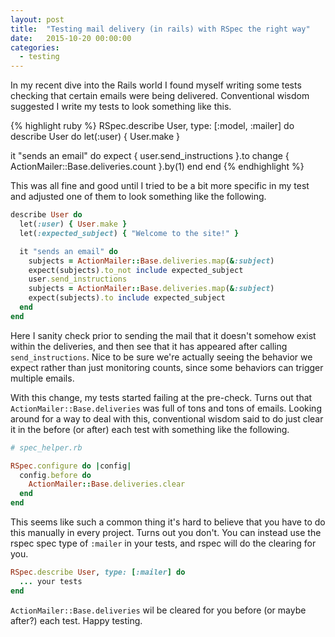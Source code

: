 ```yaml
---
layout: post
title:  "Testing mail delivery (in rails) with RSpec the right way"
date:   2015-10-20 00:00:00
categories:
  - testing
---
```


In my recent dive into the Rails world I found myself writing some tests
checking that certain emails were being delivered.  Conventional wisdom
suggested I write my tests to look something like this.

{% highlight ruby %}
RSpec.describe User, type: [:model, :mailer] do
describe User do
  let(:user) { User.make }

  it "sends an email" do
    expect { user.send_instructions }.to change {
      ActionMailer::Base.deliveries.count
    }.by(1)
  end
end
{% endhighlight %}

This was all fine and good until I tried to be a bit more specific in my test
and adjusted one of them to look something like the following.

```ruby
describe User do
  let(:user) { User.make }
  let(:expected_subject) { "Welcome to the site!" }

  it "sends an email" do
    subjects = ActionMailer::Base.deliveries.map(&:subject)
    expect(subjects).to_not include expected_subject
    user.send_instructions
    subjects = ActionMailer::Base.deliveries.map(&:subject)
    expect(subjects).to include expected_subject
  end
end
```

Here I sanity check prior to sending the mail that it doesn't somehow exist
within the deliveries, and then see that it has appeared after calling
`send_instructions`.  Nice to be sure we're actually seeing the behavior we
expect rather than just monitoring counts, since some behaviors can trigger
multiple emails.

With this change, my tests started failing at the pre-check.  Turns out that
`ActionMailer::Base.deliveries` was full of tons and tons of emails.  Looking
around for a way to deal with this, conventional wisdom said to do just clear
it in the before (or after) each test with something like the following.

```ruby
# spec_helper.rb

RSpec.configure do |config|
  config.before do
    ActionMailer::Base.deliveries.clear
  end
end
```

This seems like such a common thing it's hard to believe that you have to do
this manually in every project.  Turns out you don't.  You can instead use the
rspec spec type of `:mailer` in your tests, and rspec will do the clearing for
you.


```ruby
RSpec.describe User, type: [:mailer] do
  ... your tests
end
```

`ActionMailer::Base.deliveries` wil be cleared for you before (or maybe after?)
each test.  Happy testing.
